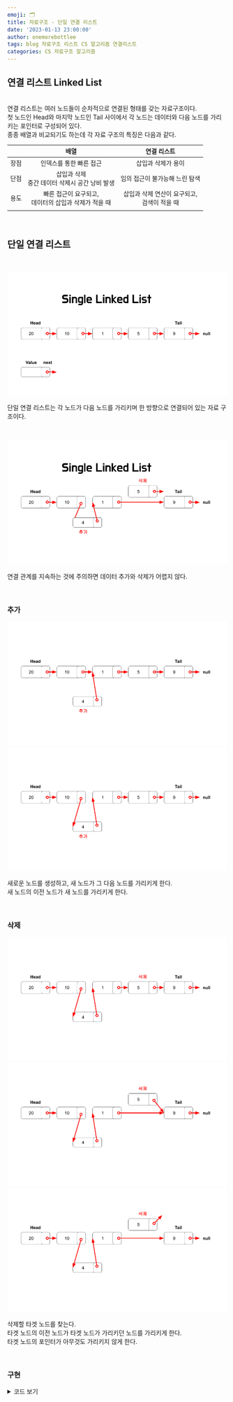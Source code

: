 ```yaml
---
emoji: 🗂
title: 자료구조 - 단일 연결 리스트
date: '2023-01-13 23:00:00'
author: onemorebottlee
tags: blog 자료구조 리스트 CS 알고리즘 연결리스트
categories: CS 자료구조 알고리즘
---
```


## **연결 리스트 Linked List**

<br/>
연결 리스트는 여러 노드들이 순차적으로 연결된 형태를 갖는 자료구조이다.
<br/>
첫 노드인 Head와 마지막 노드인 Tail 사이에서 각 노드는 데이터와 다음 노드를 가리키는 포인터로 구성되어 있다.
<br/>
종종 배열과 비교되기도 하는데 각 자료 구조의 특징은 다음과 같다.

<br/>

|      |                           배열                            |                   연결 리스트                    |
| :--: | :-------------------------------------------------------: | :----------------------------------------------: |
| 장점 |                  인덱스를 통한 빠른 접근                  |                삽입과 삭제가 용이                |
| 단점 |    삽입과 삭제 <br/> 중간 데이터 삭제시 공간 낭비 발생    |          임의 접근이 불가능해 느린 탐색          |
| 용도 | 빠른 접근이 요구되고,<br/> 데이터의 삽입과 삭제가 적을 때 | 삽입과 삭제 연산이 요구되고,<br/> 검색이 적을 때 |
|      |                                                           |                                                  |

<br/>

## **단일 연결 리스트**

<br/>

![단일 연결 리스트](image1.png)

단일 연결 리스트는 각 노드가 다음 노드를 가리키며 한 방향으로 연결되어 있는 자료 구조이다.

<br/>

![단일 연결 리스트_추가&삭제](image2.png)

연결 관계를 지속하는 것에 주의하면 데이터 추가와 삭제가 어렵지 않다.

<br/>

### **추가**

![단일 연결 리스트_추가1](image3.png)
![단일 연결 리스트_추가2](image4.png)

새로운 노드를 생성하고, 새 노드가 그 다음 노드를 가리키게 한다.  
새 노드의 이전 노드가 새 노드를 가리키게 한다.

<br/>

### **삭제**

![단일 연결 리스트_삭제1](image5.png)
![단일 연결 리스트_삭제2](image6.png)
![단일 연결 리스트_삭제3](image7.png)

삭제할 타겟 노드를 찾는다.  
타겟 노드의 이전 노드가 타겟 노드가 가리키던 노드를 가리키게 한다.  
타겟 노드의 포인터가 아무것도 가리키지 않게 한다.

<br/>

### **구현**

<details>
<summary>코드 보기</summary>

```javascript
class Node {
  constructor(val) {
    this.val = val;
    this.next = null;
  }
}

class SinglyLinkedList {
  constructor() {
    this.head = null;
    this.tail = null;
    this.length = null;
  }

  push(val) {
    let newNode = new Node(val);
    if (!this.head) {
      this.head = newNode;
      this.tail = this.head;
    } else {
      this.tail.next = newNode;
      this.tail = newNode;
    }
    this.length++;
    return this;
  }

  pop() {
    if (!this.head) return undefined;
    var current = this.head;
    var newTail = current;
    while (current.next) {
      newTail = current;
      current = current.next;
    }
    this.tail = newTail;
    this.tail.next = null;
    this.length--;
    if (this.length === 0) {
      this.head = null;
      this.tail = null;
    }
    return current;
  }

  shift() {
    if (!this.head) return undefined;
    let currentHead = this.head;
    this.head = currentHead.next;
    this.length--;
    return currentHead;
  }

  unshift(val) {
    let newNode = new Node(val);
    if (!this.head) {
      this.head = newNode;
      this.tail = this.head;
    } else {
      newNode.next = this.head;
      this.head = newNode;
    }
    this.length++;
    return this;
  }

  get(index) {
    if (index < 0 || index >= this.length) return null;
    let counter = 0;
    let current = this.head;
    while (counter !== index) {
      current = current.next;
      counter++;
    }
    return current;
  }

  set(val, index) {
    let foundNode = this.get(index);
    if (foundNode) {
      foundNode.val = val;
      return true;
    }
    return false;
  }

  insert(index, val) {
    if (index < 0 || index > this.length) return false;
    if (index === this.length) return !!this.push(val);
    if (index === 0) return !!this.unshift(val);
    let newNode = new Node(val);
    let prev = this.get(index - 1);
    let temp = prev.next;
    prev.next = newNode;
    newNode.next = temp;
    this.length++;
    return true;
  }

  remove(index) {
    if (index < 0 || index >= this.length) return undefined;
    if (index === 0) return this.shift();
    if (index === this.length - 1) return this.pop();
    let previousNode = this.get(index - 1);
    let removed = previousNode.next;
    previousNode.next = removed.next;
    this.length--;
    return removed;
  }

  reverse() {
    let node = this.head;
    this.head = this.tail;
    this.tail = node;
    let next;
    let prev = null;
    for (let i = 0; i < this.length; i++) {
      next = node.next;
      node.next = prev;
      prev = node;
      node = next;
    }
    return this;
  }
}
```

</details>

```toc

```
